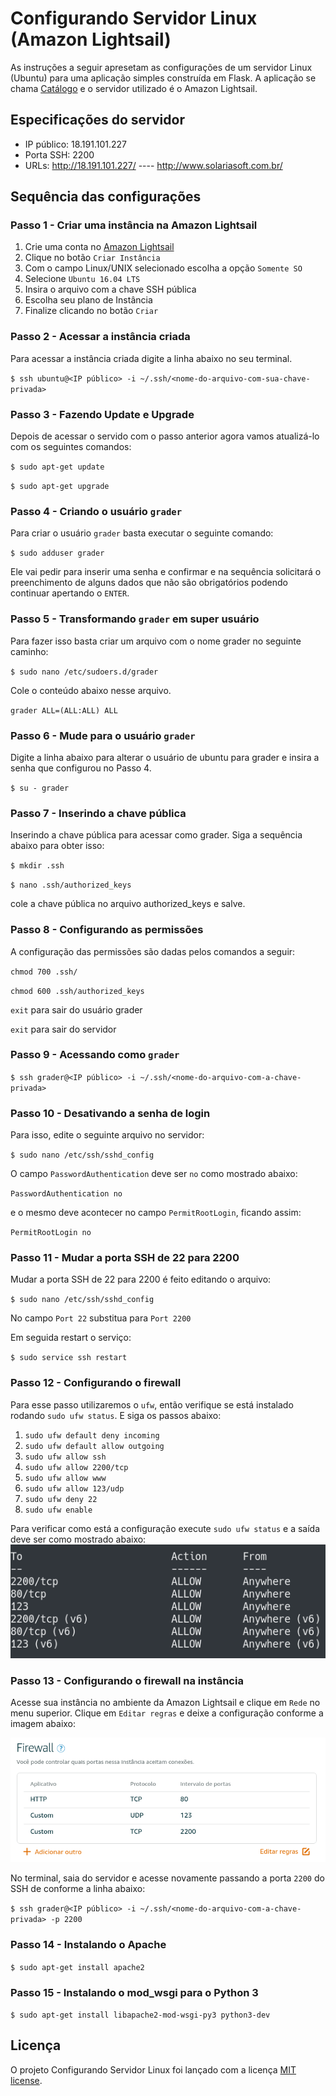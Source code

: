 
# Configurando Servidor Linux (Amazon Lightsail)
As instruções a seguir apresetam as configurações de um servidor Linux (Ubuntu) para uma aplicação simples construída em Flask.
A aplicação se chama [Catálogo](https://github.com/marshalmori/FlaskApp) e o servidor utilizado é o Amazon Lightsail.


## Especificações do servidor
  * IP público: 18.191.101.227
  * Porta SSH: 2200
  * URLs: http://18.191.101.227/  ----  http://www.solariasoft.com.br/


## Sequência das configurações
### Passo 1 - Criar uma instância na Amazon Lightsail
  1. Crie uma conta no [Amazon Lightsail](https://aws.amazon.com/pt/lightsail/)
  2. Clique no botão `Criar Instância`
  3. Com o campo Linux/UNIX selecionado escolha a opção `Somente SO`
  4. Selecione `Ubuntu 16.04 LTS`
  5. Insira o arquivo com a chave SSH pública
  6. Escolha seu plano de Instância
  7. Finalize clicando no botão `Criar`

### Passo 2 - Acessar a instância criada
Para acessar a instância criada digite a linha abaixo no seu terminal.

`$ ssh ubuntu@<IP público> -i ~/.ssh/<nome-do-arquivo-com-sua-chave-privada>`

### Passo 3 - Fazendo Update e Upgrade
Depois de acessar o servido com o passo anterior agora vamos atualizá-lo com os seguintes comandos:

`$ sudo apt-get update`

`$ sudo apt-get upgrade`

### Passo 4 - Criando o usuário `grader`
Para criar o usuário `grader` basta executar o seguinte comando:

`$ sudo adduser grader`

Ele vai pedir para inserir uma senha e confirmar e na sequência solicitará o preenchimento de alguns dados que não são obrigatórios podendo continuar apertando o `ENTER`.


### Passo 5 - Transformando `grader` em super usuário
Para fazer isso basta criar um arquivo com o nome grader no seguinte caminho:

`$ sudo nano /etc/sudoers.d/grader`

Cole o conteúdo abaixo nesse arquivo.

`grader ALL=(ALL:ALL) ALL`

### Passo 6 - Mude para o usuário `grader`
Digite a linha abaixo para alterar o usuário de ubuntu para grader e insira a senha que configurou no Passo 4.

`$ su - grader`


### Passo 7 - Inserindo a chave pública
Inserindo a chave pública para acessar como grader. Siga a sequência abaixo para obter isso:

`$ mkdir .ssh`

`$ nano .ssh/authorized_keys`

cole a chave pública no arquivo authorized_keys e salve.

### Passo 8 - Configurando as permissões
A configuração das permissões são dadas pelos comandos a seguir:

`chmod 700 .ssh/`

`chmod 600 .ssh/authorized_keys`

`exit` para sair do usuário grader

`exit` para sair do servidor

### Passo 9 - Acessando como `grader`
`$ ssh grader@<IP público> -i ~/.ssh/<nome-do-arquivo-com-a-chave-privada>`

### Passo 10 - Desativando a senha de login
Para isso, edite o seguinte arquivo no servidor:

`$ sudo nano /etc/ssh/sshd_config`

O campo `PasswordAuthentication` deve ser `no` como mostrado abaixo:

`PasswordAuthentication no`

e o mesmo deve acontecer no campo `PermitRootLogin`, ficando assim:

`PermitRootLogin no`

### Passo 11 - Mudar a porta SSH de 22 para 2200
Mudar a porta SSH de 22 para 2200 é feito editando o arquivo:

`$ sudo nano /etc/ssh/sshd_config`

No campo `Port 22` substitua para `Port 2200`

Em seguida restart o serviço:

`$ sudo service ssh restart`

### Passo 12 - Configurando o firewall
Para esse passo utilizaremos o `ufw`, então verifique se está instalado rodando `sudo ufw status`.
E siga os passos abaixo:

  1. `sudo ufw default deny incoming`
  2. `sudo ufw default allow outgoing`
  3. `sudo ufw allow ssh`
  4. `sudo ufw allow 2200/tcp`
  5. `sudo ufw allow www`
  6. `sudo ufw allow 123/udp`
  7. `sudo ufw deny 22`
  8. `sudo ufw enable`

Para verificar como está a configuração execute `sudo ufw status` e a saída deve ser como mostrado abaixo:
![Configurações do Firewall](images/firewall.png)

### Passo 13 - Configurando o firewall na instância
Acesse sua instância no ambiente da Amazon Lightsail e clique em `Rede` no menu superior. Clique em `Editar regras` e deixe a configuração conforme a imagem abaixo:

![Configurações do Firewall no Lightsail](images/firewall_amazon.png)

No terminal, saia do servidor e acesse novamente passando a porta `2200` do SSH de conforme a linha abaixo:

`$ ssh grader@<IP público> -i ~/.ssh/<nome-do-arquivo-com-a-chave-privada> -p 2200`

### Passo 14 - Instalando o Apache

`$ sudo apt-get install apache2`

### Passo 15 - Instalando o mod_wsgi para o Python 3
`$ sudo apt-get install libapache2-mod-wsgi-py3 python3-dev`


## Licença
O projeto Configurando Servidor Linux foi lançado com a licença [MIT
license](https://github.com/atom-community/markdown-preview-plus/blob/master/LICENSE.md).
